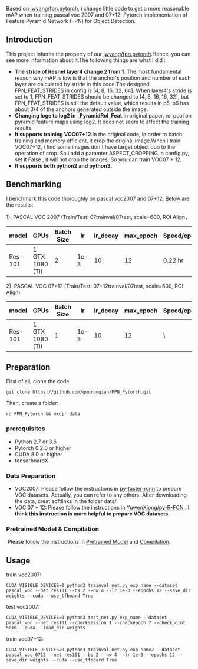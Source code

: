 Based on [jwyang/fpn.pytorch](https://github.com/jwyang/fpn.pytorch), i change little code to get a more reasonable mAP when training pascal voc 2007 and 07+12.
Pytorch implementation of Feature Pyramid Network (FPN) for Object Detection.



## Introduction

This project inherits the property of our [jwyang/fpn.pytorch](https://github.com/jwyang/fpn.pytorch).Hence, you can see more information about it.The following things are what I did :

* **The stride of Resnet layer4 change 2 from 1**. The most fundamental reason why mAP is low is that the anchor's position and number of each layer are calculated by stride in this code.The designed FPN_FEAT_STRIDES in config is [4, 8, 16, 32, 64].  When layer4's stride is set to 1, FPN_FEAT_STRIDES should be changed to [4, 8, 16, 16, 32], but FPN_FEAT_STRIDES is still the default value, which results in p5, p6 has about 3/4 of the anchors generated outside the image.
* **Changing loge to log2 in  _PyramidRoI_Feat**.In original paper, roi pool on pyramid feature maps using log2. It does not seem to affect the training results.
* **It supports training VOC07+12**.In the original code, in order to batch training and memory efficient, it crop the original image.When i train VOC07+12, i find some images don't have target object duo to the operation of crop. So i add a paramter ASPECT_CROPPING in config.py, set it False , it will not crop the images. So you can train VOC07 + 12.
* **It supports both python2 and python3.**

## Benchmarking

I benchmark this code thoroughly on pascal voc2007 and 07+12. Below are the results:

1). PASCAL VOC 2007 (Train/Test: 07trainval/07test, scale=600, ROI Align， 

model    | GPUs | Batch Size | lr        | lr_decay | max_epoch     |  Speed/epoch | Memory/GPU | mAP 
---------|-----------|----|-----------|-----|-----|-------|--------|--------
Res-101    | 1  GTX 1080 (Ti) | 2 | 1e-3 | 10  | 12  |  0.22 hr | 6137MB | 75.7 

2). PASCAL VOC 07+12 (Train/Test: 07+12trainval/07test, scale=600, ROI Align)



| model   | GPUs             | Batch Size | lr   | lr_decay | max_epoch | Speed/epoch | Memory/GPU | mAP  |
| ------- | ---------------- | ---------- | ---- | -------- | --------- | ----------- | ---------- | ---- |
| Res-101 | 1  GTX 1080 (Ti) | 1          | 1e-3 | 10       | 12        | \           | 9011MB     | 80.5 |

## Preparation

First of all, clone the code

```
git clone https://github.com/guoruoqian/FPN_Pytorch.git
```

Then, create a folder:

```
cd FPN_Pytorch && mkdir data
```

### prerequisites

- Python 2.7 or 3.6
- Pytorch 0.2.0 or higher
- CUDA 8.0 or higher
- tensorboardX

### Data Preparation

* VOC2007: Please follow the instructions in [py-faster-rcnn](https://github.com/rbgirshick/py-faster-rcnn#beyond-the-demo-installation-for-training-and-testing-models) to prepare VOC datasets. Actually, you can refer to any others. After downloading the data, creat softlinks in the folder data/.
* VOC 07 + 12: Please follow the instructions in [YuwenXiong/py-R-FCN](https://github.com/YuwenXiong/py-R-FCN/blob/master/README.md#preparation-for-training--testing) . **I think this instruction is more helpful to prepare VOC datasets.**

### Pretrained Model & Compilation

​	Please follow the instructions in [Pretrained Model](https://github.com/jwyang/faster-rcnn.pytorch#pretrained-model) and [Compilation](https://github.com/jwyang/faster-rcnn.pytorch#compilation).

## Usage

train voc2007:

```
CUDA_VISIBLE_DEVICES=0 python3 trainval_net.py exp_name --dataset pascal_voc --net res101 --bs 2 --nw 4 --lr 1e-3 --epochs 12 --save_dir weights --cuda --use_tfboard True
```

test voc2007:

```
CUDA_VISIBLE_DEVICES=0 python3 test_net.py exp_name --dataset pascal_voc --net res101 --checksession 1 --checkepoch 7 --checkpoint 5010 --cuda --load_dir weights
```

train voc07+12:

```
CUDA_VISIBLE_DEVICES=0 python3 trainval_net.py exp_name2 --dataset pascal_voc_0712 --net res101 --bs 2 --nw 4 --lr 1e-3 --epochs 12 --save_dir weights --cuda --use_tfboard True
```

